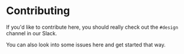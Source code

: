 # Contributing

If you'd like to contribute here, you should really check out the `#design` channel in our Slack.

You can also look into some issues here and get started that way.
